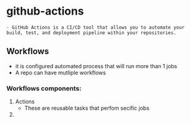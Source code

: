 # github-actions

    - GitHub Actions is a CI/CD tool that allows you to automate your build, test, and deployment pipeline within your repositories.

## Workflows

- it is configured automated process that will run more than 1 jobs
- A repo can have mutliple workflows

### Workflows components:
 1. Actions
    - These are reusable tasks that perfom secific jobs
 2. 

